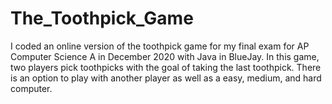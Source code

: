 # The_Toothpick_Game
I coded an online version of the toothpick game for my final exam for AP Computer Science A in December 2020 with Java in BlueJay. 
In this game, two players pick toothpicks with the goal of taking the last toothpick. There is an option to play with another player as well as a easy, 
medium, and hard computer. 

